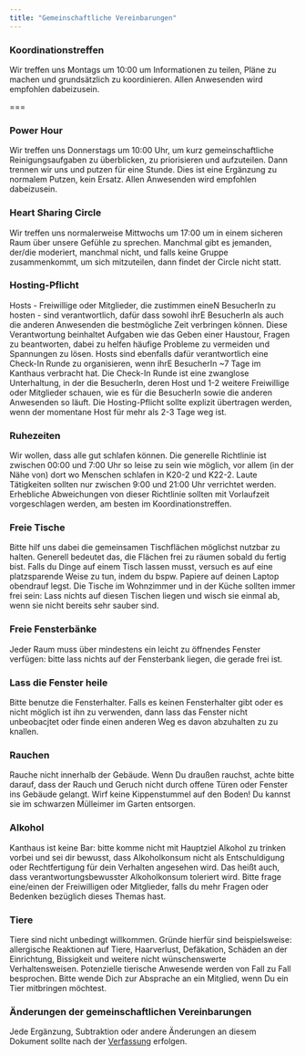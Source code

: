 ```yaml
---
title: "Gemeinschaftliche Vereinbarungen"
---
```


### Koordinationstreffen
Wir treffen uns Montags um 10:00 um Informationen zu teilen, Pläne zu machen und grundsätzlich zu koordinieren. Allen Anwesenden wird empfohlen dabeizusein.

===

### Power Hour
Wir treffen uns Donnerstags um 10:00 Uhr, um kurz gemeinschaftliche Reinigungsaufgaben zu überblicken, zu priorisieren und aufzuteilen. Dann trennen wir uns und putzen für eine Stunde. Dies ist eine Ergänzung zu normalem Putzen, kein Ersatz. Allen Anwesenden wird empfohlen dabeizusein.

### Heart Sharing Circle
Wir treffen uns normalerweise Mittwochs um 17:00 um in einem sicheren Raum über unsere Gefühle zu sprechen. Manchmal gibt es jemanden, der/die moderiert, manchmal nicht, und falls keine Gruppe zusammenkommt, um sich mitzuteilen, dann findet der Circle nicht statt.

### Hosting-Pflicht
Hosts - Freiwillige oder Mitglieder, die zustimmen eineN BesucherIn zu hosten - sind verantwortlich, dafür dass sowohl ihrE BesucherIn als auch die anderen Anwesenden die bestmögliche Zeit verbringen können. Diese Verantwortung beinhaltet Aufgaben wie das Geben einer Haustour, Fragen zu beantworten, dabei zu helfen häufige Probleme zu vermeiden und Spannungen zu lösen. Hosts sind ebenfalls dafür verantwortlich eine Check-In Runde zu organisieren, wenn ihrE BesucherIn ~7 Tage im Kanthaus verbracht hat. Die Check-In Runde ist eine zwanglose Unterhaltung, in der die BesucherIn, deren Host und 1-2 weitere Freiwillige oder Mitglieder schauen, wie es für die BesucherIn sowie die anderen Anwesenden so läuft. Die Hosting-Pflicht sollte explizit übertragen werden, wenn der momentane Host für mehr als 2-3 Tage weg ist.

### Ruhezeiten
Wir wollen, dass alle gut schlafen können. Die generelle Richtlinie ist zwischen 00:00 und 7:00 Uhr so leise zu sein wie möglich, vor allem (in der Nähe von) dort wo Menschen schlafen in K20-2 und K22-2. Laute Tätigkeiten sollten nur zwischen 9:00 und 21:00 Uhr verrichtet werden. Erhebliche Abweichungen von dieser Richtlinie sollten mit Vorlaufzeit vorgeschlagen werden, am besten im Koordinationstreffen.

### Freie Tische
Bitte hilf uns dabei die gemeinsamen Tischflächen möglichst nutzbar zu halten. Generell bedeutet das, die Flächen frei zu räumen sobald du fertig bist. Falls du Dinge auf einem Tisch lassen musst, versuch es auf eine platzsparende Weise zu tun, indem du bspw. Papiere auf deinen Laptop obendrauf legst. Die Tische im Wohnzimmer und in der Küche sollten immer frei sein: Lass nichts auf diesen Tischen liegen und wisch sie einmal ab, wenn sie nicht bereits sehr sauber sind.

### Freie Fensterbänke
Jeder Raum muss über mindestens ein leicht zu öffnendes Fenster verfügen: bitte lass nichts auf der Fensterbank liegen, die gerade frei ist.

### Lass die Fenster heile
Bitte benutze die Fensterhalter. Falls es keinen Fensterhalter gibt oder es nicht möglich ist ihn zu verwenden, dann lass das Fenster nicht unbeobacjtet oder finde einen anderen Weg es davon abzuhalten zu zu knallen.

### Rauchen
Rauche nicht innerhalb der Gebäude. Wenn Du draußen rauchst, achte bitte darauf, dass der Rauch und Geruch nicht durch offene Türen oder Fenster ins Gebäude gelangt. Wirf keine Kippenstummel auf den Boden! Du kannst sie im schwarzen Mülleimer im Garten entsorgen.


### Alkohol
Kanthaus ist keine Bar: bitte komme nicht mit Hauptziel Alkohol zu trinken vorbei und sei dir bewusst, dass Alkoholkonsum nicht als Entschuldigung oder Rechtfertigung für dein Verhalten angesehen wird. Das heißt auch, dass verantwortungsbewusster Alkoholkonsum toleriert wird. Bitte frage eine/einen der Freiwilligen oder Mitglieder, falls du mehr Fragen oder Bedenken bezüglich dieses Themas hast.


### Tiere
Tiere sind nicht unbedingt willkommen. Gründe hierfür sind beispielsweise: allergische Reaktionen auf Tiere, Haarverlust, Defäkation, Schäden an der Einrichtung, Bissigkeit und weitere nicht wünschenswerte Verhaltensweisen. Potenzielle tierische Anwesende werden von Fall zu Fall besprochen. Bitte wende Dich zur Absprache an ein Mitglied, wenn Du ein Tier mitbringen möchtest.

### Änderungen der gemeinschaftlichen Vereinbarungen
Jede Ergänzung, Subtraktion oder andere Änderungen an diesem Dokument sollte nach der [Verfassung](../constitution#collagrchange) erfolgen.
